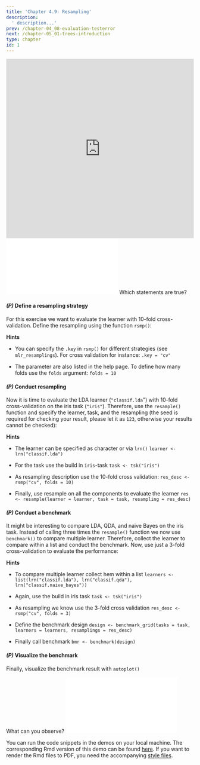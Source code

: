 ```yaml
---
title: 'Chapter 4.9: Resampling'
description:
  ' description...'
prev: /chapter-04_08-evaluation-testerror
next: /chapter-05_01-trees-introduction
type: chapter
id: 1
---
```


<exercise id="1" title="Video Lecture">

<iframe width="100%" height="480" src="https://www.youtube.com/embed/NvDUk8Bxuho" frameborder="0" allow="accelerometer; autoplay; encrypted-media; gyroscope; picture-in-picture" allowfullscreen></iframe>

</exercise>

<exercise id="2" title="Slides">

<object data="pdfs/4/slides-evaluation-resampling.pdf" type="application/pdf" style="width:100%;height:480px">
    <embed src="pdfs/4/slides-evaluation-resampling.pdf" type="application/pdf" />
</object>

</exercise>



<exercise id="3" title="Quiz">
Which statements are true?
<choice>
<opt text="cross-validation, bootstrap, and subsampling are resampling techniques." correct="true">
</opt>
<opt text="Estimating the expected generalization error is a goal of resampling." correct="true">
</opt>
<opt text="In resampling, the data set is split repeatedly into training and tests sets." correct="true">
</opt>
<opt text="Resampling strategies are completely unbiased.">
</opt>
</choice>
</exercise>


<exercise id="4" title="Coding">

#### *(P)* Define a resampling strategy

For this exercise we want to evaluate the learner with 10-fold cross-validation. Define the resampling using the function `rsmp()`:


<codeblock id="04_09_01">

**Hints**
- You can specify the `.key` in `rsmp()` for different strategies (see `mlr_resamplings`). For cross validation for instance:
`.key = "cv"`

- The parameter are also listed in the help page. To define how many folds use the `folds` argument:
`folds = 10`
</codeblock>


#### *(P)* Conduct resampling

Now it is time to evaluate the LDA learner (`"classif.lda`") with 10-fold cross-validation on the iris task (`"iris"`). Therefore, use the `resample()` function and specify the learner, task, and the resampling (the seed is required for checking your result, please let it as `123`, otherwise your results cannot be checked):


<codeblock id="04_09_02">

**Hints**

- The learner can be specified as character or via `lrn()`
`learner <- lrn("classif.lda")`

- For the task use the build in `iris`-task 
`task <- tsk("iris")`

- As resampling description use the 10-fold cross validation:
`res_desc <- rsmp("cv", folds = 10)`

- Finally, use resample on all the components to evaluate the learner
`res  <- resample(learner = learner, task = task, resampling = res_desc)`
</codeblock>


#### *(P)* Conduct a benchmark

It might be interesting to compare LDA, QDA, and naive Bayes on the iris task. Instead of calling three times the `resample()` function we now use `benchmark()` to compare multiple learner. Therefore, collect the learner to compare within a list and conduct the benchmark. Now, use just a 3-fold cross-validation to evaluate the performance:


<codeblock id="04_09_03">

**Hints**

- To compare multiple learner collect hem within a list
`learners <- list(lrn("classif.lda"), lrn("classif.qda"), lrn("classif.naive_bayes"))`

- Again, use the build in iris task 
`task <- tsk("iris")`

- As resampling we know use the 3-fold cross validation
`res_desc <- rsmp("cv", folds = 3)`

- Define the benchmark design
`design <- benchmark_grid(tasks = task, learners = learners, resamplings = res_desc)`

- Finally call benchmark
`bmr <- benchmark(design)`
</codeblock>


#### *(P)* Visualize the benchmark

Finally, visualize the benchmark result with `autoplot()`

<codeblock id="04_09_04">

</codeblock>
</exercise>

<exercise id="5" title="Quiz">
What can you observe?
<choice>
<opt text="The boxplots are drawn by taking the estimated performance of each fold." correct="true">
</opt>
<opt text="The median of LDA and QDA is zero." correct="true">
</opt>
<opt text="LDA seems to work best on the iris task." correct="true">
</opt>
<opt text="QDA and naive Bayes works equally good.">
</opt>
<opt text="The simplicity of LDA may be the trigger for the result." correct="true">
</opt>
<opt text="LDA is definitely the best model you can choose for that task.">
</opt>
</choice>
</exercise>


<exercise id="6" title="Resampling">
<object data="code-demos/code_demo_resampling.pdf" type="application/pdf" style="width:100%;height:480px">
    <embed src="code-demos/code_demo_resampling.pdf" type="application/pdf" />
</object>

You can run the code snippets in the demos on your local machine. The corresponding Rmd version of this demo can be found [here](https://github.com/compstat-lmu/lecture_i2ml/blob/master/code-demos/code_demo_resampling.Rmd). If you want to render the Rmd files to PDF, you need the accompanying [style files](https://github.com/compstat-lmu/lecture_i2ml/tree/master/style).

</exercise>